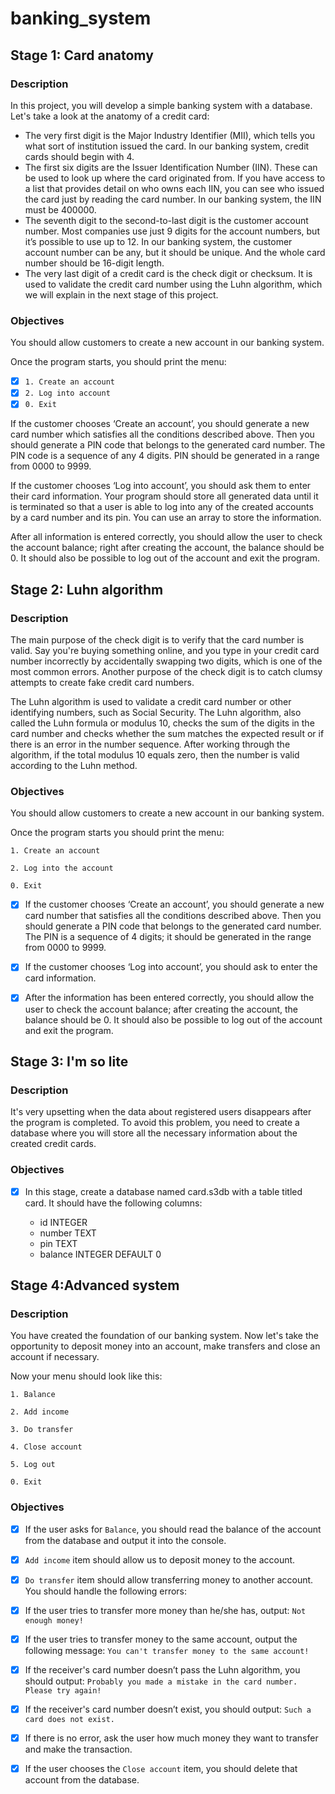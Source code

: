 # banking_system

## Stage 1: Card anatomy

### Description
In this project, you will develop a simple banking system with a database.
Let's take a look at the anatomy of a credit card:
* The very first digit is the Major Industry Identifier (MII), which tells you what sort of institution issued the card. In our banking system, credit cards should begin with 4.
* The first six digits are the Issuer Identification Number (IIN). These can be used to look up where the card originated from. If you have access to a list that provides detail on who owns each IIN, you can see who issued the card just by reading the card number. In our banking system, the IIN must be 400000.
* The seventh digit to the second-to-last digit is the customer account number. Most companies use just 9 digits for the account numbers, but it’s possible to use up to 12. In our banking system, the customer account number can be any, but it should be unique. And the whole card number should be 16-digit length.
* The very last digit of a credit card is the check digit or checksum. It is used to validate the credit card number using the Luhn algorithm, which we will explain in the next stage of this project.

### Objectives
You should allow customers to create a new account in our banking system.

Once the program starts, you should print the menu:
- [x] `1. Create an account`
- [x] `2. Log into account`
- [x] `0. Exit`

If the customer chooses ‘Create an account’, you should generate a new card number which satisfies all the conditions described above. Then you should generate a PIN code that belongs to the generated card number. The PIN code is a sequence of any 4 digits. PIN should be generated in a range from 0000 to 9999.

If the customer chooses ‘Log into account’, you should ask them to enter their card information. Your program should store all generated data until it is terminated so that a user is able to log into any of the created accounts by a card number and its pin. You can use an array to store the information.

After all information is entered correctly, you should allow the user to check the account balance; right after creating the account, the balance should be 0. It should also be possible to log out of the account and exit the program.

## Stage 2: Luhn algorithm

### Description

The main purpose of the check digit is to verify that the card number is valid. Say you're buying something online, and you type in your credit card number incorrectly by accidentally swapping two digits, which is one of the most common errors. Another purpose of the check digit is to catch clumsy attempts to create fake credit card numbers.

The Luhn algorithm is used to validate a credit card number or other identifying numbers, such as Social Security. The Luhn algorithm, also called the Luhn formula or modulus 10, checks the sum of the digits in the card number and checks whether the sum matches the expected result or if there is an error in the number sequence. After working through the algorithm, if the total modulus 10 equals zero, then the number is valid according to the Luhn method.

### Objectives
You should allow customers to create a new account in our banking system.

Once the program starts you should print the menu:

`1. Create an account`

`2. Log into the account`

`0. Exit`

- [x] If the customer chooses ‘Create an account’, you should generate a new card number that satisfies all the conditions described above. Then you should generate a PIN code that belongs to the generated card number. The PIN is a sequence of 4 digits; it should be generated in the range from 0000 to 9999.

- [x] If the customer chooses ‘Log into account’, you should ask to enter the card information.

- [x] After the information has been entered correctly, you should allow the user to check the account balance; after creating the account, the balance should be 0. It should also be possible to log out of the account and exit the program.

## Stage 3: I'm so lite

### Description

It's very upsetting when the data about registered users disappears after the program is completed. To avoid this problem, you need to create a database where you will store all the necessary information about the created credit cards.

### Objectives
- [x] In this stage, create a database named card.s3db with a table titled card. It should have the following columns:

    * id INTEGER
    * number TEXT
    * pin TEXT
    * balance INTEGER DEFAULT 0

## Stage 4:Advanced system

### Description
You have created the foundation of our banking system. Now let's take the opportunity to deposit money into an account, make transfers and close an account if necessary.

Now your menu should look like this:

`1. Balance`

`2. Add income`

`3. Do transfer`

`4. Close account`

`5. Log out`

`0. Exit`


### Objectives

- [x] If the user asks for `Balance`, you should read the balance of the account from the database and output it into the console.

- [x] `Add income` item should allow us to deposit money to the account.

- [x] `Do transfer` item should allow transferring money to another account. You should handle the following errors:

- [x] If the user tries to transfer more money than he/she has, output: `Not enough money!`
- [x] If the user tries to transfer money to the same account, output the following message: `You can't transfer money to the same account!`
- [x] If the receiver's card number doesn’t pass the Luhn algorithm, you should output: `Probably you made a mistake in the card number. Please try again!`
- [x] If the receiver's card number doesn’t exist, you should output: `Such a card does not exist.`
- [x] If there is no error, ask the user how much money they want to transfer and make the transaction.
- [x] If the user chooses the `Close account` item, you should delete that account from the database.

